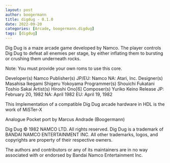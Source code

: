 ```yaml
---
layout: post
author: boogermann
title: digdug - 0.1.0
date: 2022-09-20
categories: [Arcade, boogermann.digdug]
tags: [digdug]
---
```

Dig Dug is a maze arcade game developed by Namco. The player controls Dig Dug to defeat all enemies per stage, by either inflating them to bursting or crushing them underneath rocks.

Note: You must provide your own roms to use this core.

Developer(s)
    Namco
Publisher(s)
    JP/EU: Namco
    NA: Atari, Inc.
Designer(s)
    Masahisa Ikegami
    Shigeru Yokoyama
Programmer(s)
    Shouichi Fukatani
    Toshio Sakai
Artist(s)
    Hiroshi Ono[6]
Composer(s)
    Yuriko Keino
Release
    JP: February 20, 1982
    NA: April 1982
    EU: April 19, 1982

This Implementation of a compatible Dig Dug arcade hardware in HDL is the work of MiSTer-X

Analogue Pocket port by Marcus Andrade (Boogermann)

Dig Dug © 1982 NAMCO LTD. All rights reserved. Dig Dug is a trademark of BANDAI NAMCO ENTERTAINMENT INC.
All other trademarks, logos, and copyrights are property of their respective owners.

The authors and contributors or any of its maintainers are in no way associated with or endorsed by Bandai Namco Entertainment Inc.

